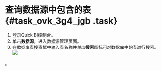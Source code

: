 # 查询数据源中包含的表 {#task_ovk_3g4_jgb .task}

1.  登录Quick BI控制台。
2.  单击**数据源**，进入数据源管理页面。
3.  在数据库表搜索框中输入表名称并单击**搜索**图标可对数据库中的表进行搜索。![](http://static-aliyun-doc.oss-cn-hangzhou.aliyuncs.com/assets/img/90152/155555931236306_zh-CN.png)

。


